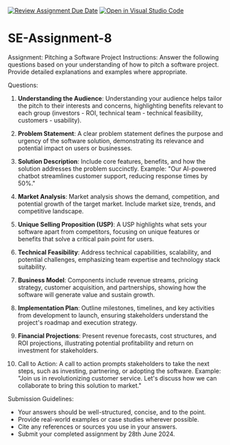 [![Review Assignment Due Date](https://classroom.github.com/assets/deadline-readme-button-22041afd0340ce965d47ae6ef1cefeee28c7c493a6346c4f15d667ab976d596c.svg)](https://classroom.github.com/a/4bgukiqw)
[![Open in Visual Studio Code](https://classroom.github.com/assets/open-in-vscode-2e0aaae1b6195c2367325f4f02e2d04e9abb55f0b24a779b69b11b9e10269abc.svg)](https://classroom.github.com/online_ide?assignment_repo_id=15358692&assignment_repo_type=AssignmentRepo)
# SE-Assignment-8
 Assignment: Pitching a Software Project
 Instructions:
Answer the following questions based on your understanding of how to pitch a software project. Provide detailed explanations and examples where appropriate.

 Questions:
1. **Understanding the Audience**: Understanding your audience helps tailor the pitch to their interests and concerns, highlighting benefits relevant to each group (investors - ROI, technical team - technical feasibility, customers - usability).

2. **Problem Statement**: A clear problem statement defines the purpose and urgency of the software solution, demonstrating its relevance and potential impact on users or businesses.

3. **Solution Description**: Include core features, benefits, and how the solution addresses the problem succinctly. Example: "Our AI-powered chatbot streamlines customer support, reducing response times by 50%."

4. **Market Analysis**: Market analysis shows the demand, competition, and potential growth of the target market. Include market size, trends, and competitive landscape.

5. **Unique Selling Proposition (USP)**: A USP highlights what sets your software apart from competitors, focusing on unique features or benefits that solve a critical pain point for users.

6. **Technical Feasibility**: Address technical capabilities, scalability, and potential challenges, emphasizing team expertise and technology stack suitability.

7. **Business Model**: Components include revenue streams, pricing strategy, customer acquisition, and partnerships, showing how the software will generate value and sustain growth.

8. **Implementation Plan**: Outline milestones, timelines, and key activities from development to launch, ensuring stakeholders understand the project's roadmap and execution strategy.

9. **Financial Projections**: Present revenue forecasts, cost structures, and ROI projections, illustrating potential profitability and return on investment for stakeholders.

10. Call to Action: A call to action prompts stakeholders to take the next steps, such as investing, partnering, or adopting the software. Example: "Join us in revolutionizing customer service. Let's discuss how we can collaborate to bring this solution to market."

 Submission Guidelines:
- Your answers should be well-structured, concise, and to the point.
- Provide real-world examples or case studies wherever possible.
- Cite any references or sources you use in your answers.
- Submit your completed assignment by 28th June 2024.



